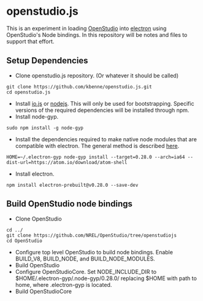 # openstudio.js

This is an experiment in loading [OpenStudio](https://github.com/NREL/OpenStudio) into [electron](https://github.com/atom/electron) using OpenStudio's Node bindings.  In this repository will be notes and files to support that effort.

## Setup Dependencies

* Clone openstudio.js repository. (Or whatever it should be called)
```
git clone https://github.com/kbenne/openstudio.js.git
cd openstudio.js
```
* Install [io.js](https://iojs.org/en/index.html) or [nodejs](https://nodejs.org).  This will only be used for bootstrapping.  Specific versions of the required dependencies will be installed through npm.
* Install node-gyp.
```
sudo npm install -g node-gyp
```
* Install the dependencies required to make native node modules that are compatible with electron.  The general method is described [here](https://github.com/atom/electron/blob/master/docs/tutorial/using-native-node-modules.md#the-node-gyp-way).
```
HOME=~/.electron-gyp node-gyp install --target=0.28.0 --arch=ia64 --dist-url=https://atom.io/download/atom-shell
```
* Install electron.
```
npm install electron-prebuilt@v0.28.0 --save-dev
```

## Build OpenStudio node bindings

* Clone OpenStudio
```
cd ../
git clone https://github.com/NREL/OpenStudio/tree/openstudiojs
cd OpenStudio
```
* Configure top level OpenStudio to build node bindings.  Enable BUILD_V8, BUILD_NODE, and BUILD_NODE_MODULES.
* Build OpenStudio
* Configure OpenStudioCore.  Set NODE_INCLUDE_DIR to $HOME/.electron-gyp/.node-gyp/0.28.0/ replacing $HOME with path to home, where .electron-gyp is located.
* Build OpenStudioCore


